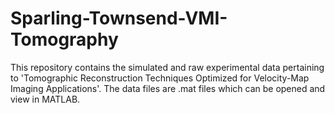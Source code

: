 # Sparling-Townsend-VMI-Tomography
This repository contains the simulated and raw experimental data pertaining to 'Tomographic Reconstruction Techniques Optimized for Velocity-Map Imaging Applications'. The data files are .mat files which can be opened and view in MATLAB.
